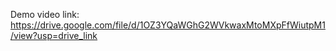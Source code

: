 Demo video link: https://drive.google.com/file/d/1OZ3YQaWGhG2WVkwaxMtoMXpFfWiutpM1/view?usp=drive_link
